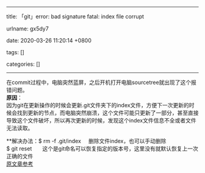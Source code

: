 
---

title: 「git」error: bad signature fatal: index file corrupt

urlname: gx5dy7

date: 2020-03-26 11:20:14 +0800

tags: []

categories: []

---
在commit过程中，电脑突然蓝屏，之后开机打开电脑sourcetree就出现了这个报错问题。<br />
**原因**：<br />因为git在更新操作的时候会更新.git文件夹下的index文件，方便下一次更新的时候会找到更新的节点，而电脑突然崩溃，这个文件可能只更新了一部分，甚至直接导致这个文件破坏，所以再次更新的时候，发现这个index文件信息不全或者文件无法读取。

**解决办法：$ rm -f .git/index     删除文件index，也可以手动删除<br />$ git reset       这个是git命名可以恢复指定的版本号，这里没有就默认恢复上一次正确的文件<br />
[原文章参考](https://blog.csdn.net/hy_coming/article/details/84099105)


